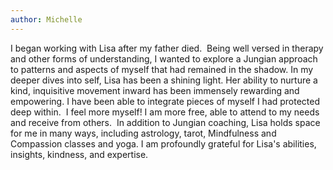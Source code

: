 ```yaml
---
author: Michelle
---
```

I began working with Lisa after my father died.&nbsp; Being well versed in therapy and other forms of understanding, I wanted to explore a Jungian approach to patterns and aspects of myself that had remained in the shadow. In my deeper dives into self, Lisa has been a shining light. Her ability to nurture a kind, inquisitive movement inward has been immensely rewarding and empowering. I have been able to integrate pieces of myself I had protected deep within.&nbsp; I feel more myself! I am more free, able to attend to my needs and receive from others.&nbsp; In addition to Jungian coaching, Lisa holds space for me in many ways, including astrology, tarot, Mindfulness and Compassion classes and yoga. I am profoundly grateful for Lisa's abilities, insights, kindness, and expertise.